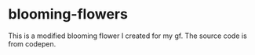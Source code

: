 # blooming-flowers
This is a modified blooming flower I created for my gf. The source code is from codepen.
